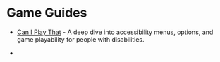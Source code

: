 # Game Guides

* [Can I Play That](https://caniplaythat.com/category/menu-deep-dives/) - A deep dive into accessibility menus, options, and game playability for people with disabilities.

* 